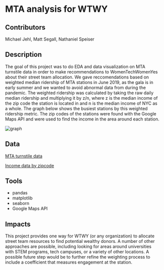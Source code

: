 # MTA analysis for WTWY

## Contributors
Michael Jehl, Matt Segall, Nathaniel Speiser

## Description

The goal of this project was to do EDA and data visualization on MTA turnstile data in order to make recommendations to WomenTechWomenYes about their street team allocation. We gave reccomendations based on weighted median ridership of MTA stations in June 2019, as the gala is in early summer and we wanted to avoid abnormal data from during the pandemic. The weighted ridership was calculated by taking the raw daily median ridership and multiplying it by z/n, where z is the median income of the zip code the station is located in and n is the median income of NYC as a whole. The graph below shows the busiest stations by this weighted ridership metric. The zip codes of the stations were found with the Google Maps API and were used to find the income in the area around each station.

![graph](https://github.com/nathaniel-speiser/MTA-Project1/blob/main/pics/median_ridership_weighted.png)

## Data

[MTA turnstile data](http://web.mta.info/developers/turnstile.html)

[Income data by zipcode](https://data.cccnewyork.org/data/download#0,8,10/66)

## Tools

* pandas
* matplotlib
* seaborn
* Google Maps API


## Impacts

This project provides one way for WTWY (or any organization) to allocate street team resources to find potential wealthy donors. A number of other approaches are possible, including looking for areas around universities with STEM programs, tech campuses, or a variety of other locations. A possible future step would be to further refine the weighting process to include a coefficient that measures engagement at the station.
